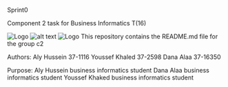 Sprint0

Component 2 task for Business Informatics T(16)

![Logo](/Users/User/Desktop/c2-675px.png)
![alt text](/Users/User/Desktop/c2-675px.png)
![Logo](http://url/to/c2/c2-675px.png.png)
This repository contains the README.md file for the group c2 

Authors:
Aly Hussein 37-1116
Youssef Khaled 37-2598
Dana Alaa 37-16350


Purpose:
Aly Hussein business informatics student 
Dana Alaa business informatics student 
Youssef Khaked business informatics student

 

